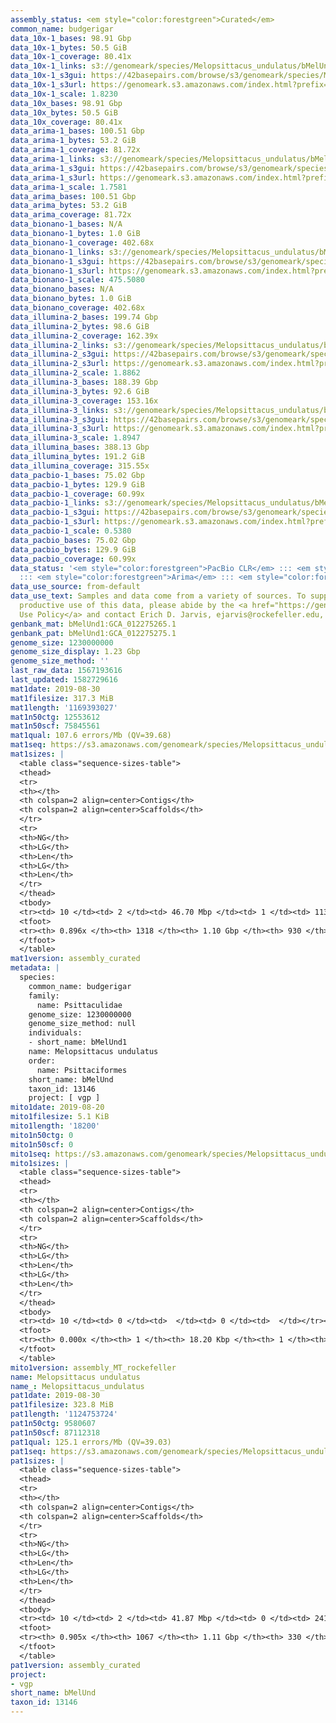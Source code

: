 ```yaml
---
assembly_status: <em style="color:forestgreen">Curated</em>
common_name: budgerigar
data_10x-1_bases: 98.91 Gbp
data_10x-1_bytes: 50.5 GiB
data_10x-1_coverage: 80.41x
data_10x-1_links: s3://genomeark/species/Melopsittacus_undulatus/bMelUnd1/genomic_data/10x/<br>
data_10x-1_s3gui: https://42basepairs.com/browse/s3/genomeark/species/Melopsittacus_undulatus/bMelUnd1/genomic_data/10x/
data_10x-1_s3url: https://genomeark.s3.amazonaws.com/index.html?prefix=species/Melopsittacus_undulatus/bMelUnd1/genomic_data/10x/
data_10x-1_scale: 1.8230
data_10x_bases: 98.91 Gbp
data_10x_bytes: 50.5 GiB
data_10x_coverage: 80.41x
data_arima-1_bases: 100.51 Gbp
data_arima-1_bytes: 53.2 GiB
data_arima-1_coverage: 81.72x
data_arima-1_links: s3://genomeark/species/Melopsittacus_undulatus/bMelUnd1/genomic_data/arima/<br>
data_arima-1_s3gui: https://42basepairs.com/browse/s3/genomeark/species/Melopsittacus_undulatus/bMelUnd1/genomic_data/arima/
data_arima-1_s3url: https://genomeark.s3.amazonaws.com/index.html?prefix=species/Melopsittacus_undulatus/bMelUnd1/genomic_data/arima/
data_arima-1_scale: 1.7581
data_arima_bases: 100.51 Gbp
data_arima_bytes: 53.2 GiB
data_arima_coverage: 81.72x
data_bionano-1_bases: N/A
data_bionano-1_bytes: 1.0 GiB
data_bionano-1_coverage: 402.68x
data_bionano-1_links: s3://genomeark/species/Melopsittacus_undulatus/bMelUnd1/genomic_data/bionano/<br>
data_bionano-1_s3gui: https://42basepairs.com/browse/s3/genomeark/species/Melopsittacus_undulatus/bMelUnd1/genomic_data/bionano/
data_bionano-1_s3url: https://genomeark.s3.amazonaws.com/index.html?prefix=species/Melopsittacus_undulatus/bMelUnd1/genomic_data/bionano/
data_bionano-1_scale: 475.5080
data_bionano_bases: N/A
data_bionano_bytes: 1.0 GiB
data_bionano_coverage: 402.68x
data_illumina-2_bases: 199.74 Gbp
data_illumina-2_bytes: 98.6 GiB
data_illumina-2_coverage: 162.39x
data_illumina-2_links: s3://genomeark/species/Melopsittacus_undulatus/bMelUnd2/genomic_data/illumina/<br>
data_illumina-2_s3gui: https://42basepairs.com/browse/s3/genomeark/species/Melopsittacus_undulatus/bMelUnd2/genomic_data/illumina/
data_illumina-2_s3url: https://genomeark.s3.amazonaws.com/index.html?prefix=species/Melopsittacus_undulatus/bMelUnd2/genomic_data/illumina/
data_illumina-2_scale: 1.8862
data_illumina-3_bases: 188.39 Gbp
data_illumina-3_bytes: 92.6 GiB
data_illumina-3_coverage: 153.16x
data_illumina-3_links: s3://genomeark/species/Melopsittacus_undulatus/bMelUnd3/genomic_data/illumina/<br>
data_illumina-3_s3gui: https://42basepairs.com/browse/s3/genomeark/species/Melopsittacus_undulatus/bMelUnd3/genomic_data/illumina/
data_illumina-3_s3url: https://genomeark.s3.amazonaws.com/index.html?prefix=species/Melopsittacus_undulatus/bMelUnd3/genomic_data/illumina/
data_illumina-3_scale: 1.8947
data_illumina_bases: 388.13 Gbp
data_illumina_bytes: 191.2 GiB
data_illumina_coverage: 315.55x
data_pacbio-1_bases: 75.02 Gbp
data_pacbio-1_bytes: 129.9 GiB
data_pacbio-1_coverage: 60.99x
data_pacbio-1_links: s3://genomeark/species/Melopsittacus_undulatus/bMelUnd1/genomic_data/pacbio/<br>
data_pacbio-1_s3gui: https://42basepairs.com/browse/s3/genomeark/species/Melopsittacus_undulatus/bMelUnd1/genomic_data/pacbio/
data_pacbio-1_s3url: https://genomeark.s3.amazonaws.com/index.html?prefix=species/Melopsittacus_undulatus/bMelUnd1/genomic_data/pacbio/
data_pacbio-1_scale: 0.5380
data_pacbio_bases: 75.02 Gbp
data_pacbio_bytes: 129.9 GiB
data_pacbio_coverage: 60.99x
data_status: '<em style="color:forestgreen">PacBio CLR</em> ::: <em style="color:forestgreen">10x</em>
  ::: <em style="color:forestgreen">Arima</em> ::: <em style="color:forestgreen">Illumina</em>'
data_use_source: from-default
data_use_text: Samples and data come from a variety of sources. To support fair and
  productive use of this data, please abide by the <a href="https://genome10k.soe.ucsc.edu/data-use-policies/">Data
  Use Policy</a> and contact Erich D. Jarvis, ejarvis@rockefeller.edu, with any questions.
genbank_mat: bMelUnd1:GCA_012275265.1
genbank_pat: bMelUnd1:GCA_012275275.1
genome_size: 1230000000
genome_size_display: 1.23 Gbp
genome_size_method: ''
last_raw_data: 1567193616
last_updated: 1582729616
mat1date: 2019-08-30
mat1filesize: 317.3 MiB
mat1length: '1169393027'
mat1n50ctg: 12553612
mat1n50scf: 75845561
mat1qual: 107.6 errors/Mb (QV=39.68)
mat1seq: https://s3.amazonaws.com/genomeark/species/Melopsittacus_undulatus/bMelUnd1/assembly_curated/bMelUnd1.mat.decon.20190830.fasta.gz
mat1sizes: |
  <table class="sequence-sizes-table">
  <thead>
  <tr>
  <th></th>
  <th colspan=2 align=center>Contigs</th>
  <th colspan=2 align=center>Scaffolds</th>
  </tr>
  <tr>
  <th>NG</th>
  <th>LG</th>
  <th>Len</th>
  <th>LG</th>
  <th>Len</th>
  </tr>
  </thead>
  <tbody>
  <tr><td> 10 </td><td> 2 </td><td> 46.70 Mbp </td><td> 1 </td><td> 113.31 Mbp </td></tr><tr><td> 20 </td><td> 5 </td><td> 37.80 Mbp </td><td> 2 </td><td> 88.75 Mbp </td></tr><tr><td> 30 </td><td> 8 </td><td> 36.32 Mbp </td><td> 3 </td><td> 87.39 Mbp </td></tr><tr><td> 40 </td><td> 13 </td><td> 17.90 Mbp </td><td> 4 </td><td> 86.63 Mbp </td></tr><tr style="background-color:#cccccc;"><td> 50 </td><td> 21 </td><td style="background-color:#88ff88;"> 12.55 Mbp </td><td> 6 </td><td style="background-color:#88ff88;"> 75.85 Mbp </td></tr><tr><td> 60 </td><td> 34 </td><td> 7.39 Mbp </td><td> 8 </td><td> 57.50 Mbp </td></tr><tr><td> 70 </td><td> 57 </td><td> 4.05 Mbp </td><td> 11 </td><td> 35.30 Mbp </td></tr><tr><td> 80 </td><td> 112 </td><td> 1.11 Mbp </td><td> 16 </td><td> 16.16 Mbp </td></tr><tr><td> 90 </td><td> 0 </td><td>  </td><td> 46 </td><td> 0.97 Mbp </td></tr><tr><td> 100 </td><td> 0 </td><td>  </td><td> 0 </td><td>  </td></tr></tbody>
  <tfoot>
  <tr><th> 0.896x </th><th> 1318 </th><th> 1.10 Gbp </th><th> 930 </th><th> 1.17 Gbp </th></tr>
  </tfoot>
  </table>
mat1version: assembly_curated
metadata: |
  species:
    common_name: budgerigar
    family:
      name: Psittaculidae
    genome_size: 1230000000
    genome_size_method: null
    individuals:
    - short_name: bMelUnd1
    name: Melopsittacus undulatus
    order:
      name: Psittaciformes
    short_name: bMelUnd
    taxon_id: 13146
    project: [ vgp ]
mito1date: 2019-08-20
mito1filesize: 5.1 KiB
mito1length: '18200'
mito1n50ctg: 0
mito1n50scf: 0
mito1seq: https://s3.amazonaws.com/genomeark/species/Melopsittacus_undulatus/bMelUnd1/assembly_MT_rockefeller/bMelUnd1.MT.20190820.fasta.gz
mito1sizes: |
  <table class="sequence-sizes-table">
  <thead>
  <tr>
  <th></th>
  <th colspan=2 align=center>Contigs</th>
  <th colspan=2 align=center>Scaffolds</th>
  </tr>
  <tr>
  <th>NG</th>
  <th>LG</th>
  <th>Len</th>
  <th>LG</th>
  <th>Len</th>
  </tr>
  </thead>
  <tbody>
  <tr><td> 10 </td><td> 0 </td><td>  </td><td> 0 </td><td>  </td></tr><tr><td> 20 </td><td> 0 </td><td>  </td><td> 0 </td><td>  </td></tr><tr><td> 30 </td><td> 0 </td><td>  </td><td> 0 </td><td>  </td></tr><tr><td> 40 </td><td> 0 </td><td>  </td><td> 0 </td><td>  </td></tr><tr style="background-color:#cccccc;"><td> 50 </td><td> 0 </td><td style="background-color:#ff8888;">  </td><td> 0 </td><td style="background-color:#ff8888;">  </td></tr><tr><td> 60 </td><td> 0 </td><td>  </td><td> 0 </td><td>  </td></tr><tr><td> 70 </td><td> 0 </td><td>  </td><td> 0 </td><td>  </td></tr><tr><td> 80 </td><td> 0 </td><td>  </td><td> 0 </td><td>  </td></tr><tr><td> 90 </td><td> 0 </td><td>  </td><td> 0 </td><td>  </td></tr><tr><td> 100 </td><td> 0 </td><td>  </td><td> 0 </td><td>  </td></tr></tbody>
  <tfoot>
  <tr><th> 0.000x </th><th> 1 </th><th> 18.20 Kbp </th><th> 1 </th><th> 18.20 Kbp </th></tr>
  </tfoot>
  </table>
mito1version: assembly_MT_rockefeller
name: Melopsittacus undulatus
name_: Melopsittacus_undulatus
pat1date: 2019-08-30
pat1filesize: 323.8 MiB
pat1length: '1124753724'
pat1n50ctg: 9580607
pat1n50scf: 87112318
pat1qual: 125.1 errors/Mb (QV=39.03)
pat1seq: https://s3.amazonaws.com/genomeark/species/Melopsittacus_undulatus/bMelUnd1/assembly_curated/bMelUnd1.pat.decon.20190830.fasta.gz
pat1sizes: |
  <table class="sequence-sizes-table">
  <thead>
  <tr>
  <th></th>
  <th colspan=2 align=center>Contigs</th>
  <th colspan=2 align=center>Scaffolds</th>
  </tr>
  <tr>
  <th>NG</th>
  <th>LG</th>
  <th>Len</th>
  <th>LG</th>
  <th>Len</th>
  </tr>
  </thead>
  <tbody>
  <tr><td> 10 </td><td> 2 </td><td> 41.87 Mbp </td><td> 0 </td><td> 241.60 Mbp </td></tr><tr><td> 20 </td><td> 6 </td><td> 25.46 Mbp </td><td> 1 </td><td> 116.19 Mbp </td></tr><tr><td> 30 </td><td> 11 </td><td> 21.98 Mbp </td><td> 2 </td><td> 112.71 Mbp </td></tr><tr><td> 40 </td><td> 18 </td><td> 14.91 Mbp </td><td> 3 </td><td> 99.20 Mbp </td></tr><tr style="background-color:#cccccc;"><td> 50 </td><td> 28 </td><td style="background-color:#88ff88;"> 9.58 Mbp </td><td> 4 </td><td style="background-color:#88ff88;"> 87.11 Mbp </td></tr><tr><td> 60 </td><td> 46 </td><td> 4.97 Mbp </td><td> 5 </td><td> 86.53 Mbp </td></tr><tr><td> 70 </td><td> 85 </td><td> 1.98 Mbp </td><td> 8 </td><td> 45.27 Mbp </td></tr><tr><td> 80 </td><td> 204 </td><td> 0.58 Mbp </td><td> 11 </td><td> 23.07 Mbp </td></tr><tr><td> 90 </td><td> 865 </td><td> 51.90 Kbp </td><td> 53 </td><td> 331.85 Kbp </td></tr><tr><td> 100 </td><td> 0 </td><td>  </td><td> 0 </td><td>  </td></tr></tbody>
  <tfoot>
  <tr><th> 0.905x </th><th> 1067 </th><th> 1.11 Gbp </th><th> 330 </th><th> 1.12 Gbp </th></tr>
  </tfoot>
  </table>
pat1version: assembly_curated
project:
- vgp
short_name: bMelUnd
taxon_id: 13146
---
```

